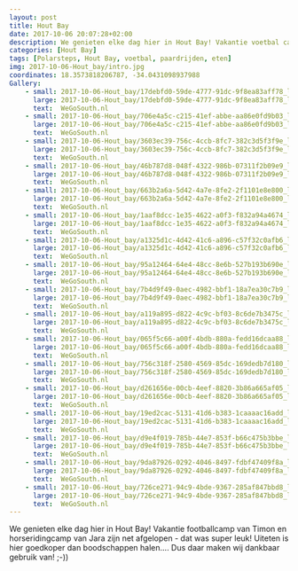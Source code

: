```yaml
---
layout: post
title: Hout Bay
date: 2017-10-06 20:07:28+02:00
description: We genieten elke dag hier in Hout Bay! Vakantie voetbal camp van Timon en paardrijkamp van Jara zijn net afgelopen - dat was super leuk! 
categories: [Hout Bay]
tags: [Polarsteps, Hout Bay, voetbal, paardrijden, eten]
img: 2017-10-06-Hout_bay/intro.jpg
coordinates: 18.3573818206787, -34.0431098937988
Gallery:
    - small: 2017-10-06-Hout_bay/17debfd0-59de-4777-91dc-9f8ea83aff78_large_image.jpg
      large: 2017-10-06-Hout_bay/17debfd0-59de-4777-91dc-9f8ea83aff78_large_image.jpg
      text:  WeGoSouth.nl
    - small: 2017-10-06-Hout_bay/706e4a5c-c215-41ef-abbe-aa86e0fd9b03_large_image.jpg
      large: 2017-10-06-Hout_bay/706e4a5c-c215-41ef-abbe-aa86e0fd9b03_large_image.jpg
      text:  WeGoSouth.nl
    - small: 2017-10-06-Hout_bay/3603ec39-756c-4ccb-8fc7-382c3d5f3f9e_large_image.jpg
      large: 2017-10-06-Hout_bay/3603ec39-756c-4ccb-8fc7-382c3d5f3f9e_large_image.jpg
      text:  WeGoSouth.nl
    - small: 2017-10-06-Hout_bay/46b787d8-048f-4322-986b-07311f2b09e9_large_image.jpg
      large: 2017-10-06-Hout_bay/46b787d8-048f-4322-986b-07311f2b09e9_large_image.jpg
      text:  WeGoSouth.nl
    - small: 2017-10-06-Hout_bay/663b2a6a-5d42-4a7e-8fe2-2f1101e8e800_large_image.jpg
      large: 2017-10-06-Hout_bay/663b2a6a-5d42-4a7e-8fe2-2f1101e8e800_large_image.jpg
      text:  WeGoSouth.nl
    - small: 2017-10-06-Hout_bay/1aaf8dcc-1e35-4622-a0f3-f832a94a4674_large_image.jpg
      large: 2017-10-06-Hout_bay/1aaf8dcc-1e35-4622-a0f3-f832a94a4674_large_image.jpg
      text:  WeGoSouth.nl
    - small: 2017-10-06-Hout_bay/a1325d1c-4d42-41c6-a896-c57f32c0afb6_large_image.jpg
      large: 2017-10-06-Hout_bay/a1325d1c-4d42-41c6-a896-c57f32c0afb6_large_image.jpg
      text:  WeGoSouth.nl
    - small: 2017-10-06-Hout_bay/95a12464-64e4-48cc-8e6b-527b193b690e_large_image.jpg
      large: 2017-10-06-Hout_bay/95a12464-64e4-48cc-8e6b-527b193b690e_large_image.jpg
      text:  WeGoSouth.nl
    - small: 2017-10-06-Hout_bay/7b4d9f49-0aec-4982-bbf1-18a7ea30c7b9_large_image.jpg
      large: 2017-10-06-Hout_bay/7b4d9f49-0aec-4982-bbf1-18a7ea30c7b9_large_image.jpg
      text:  WeGoSouth.nl
    - small: 2017-10-06-Hout_bay/a119a895-d822-4c9c-bf03-8c6de7b3475c_large_image.jpg
      large: 2017-10-06-Hout_bay/a119a895-d822-4c9c-bf03-8c6de7b3475c_large_image.jpg
      text:  WeGoSouth.nl
    - small: 2017-10-06-Hout_bay/065f5c66-a00f-4bdb-880a-fedd16dcaa88_large_image.jpg
      large: 2017-10-06-Hout_bay/065f5c66-a00f-4bdb-880a-fedd16dcaa88_large_image.jpg
      text:  WeGoSouth.nl
    - small: 2017-10-06-Hout_bay/756c318f-2580-4569-85dc-169dedb7d180_large_image.jpg
      large: 2017-10-06-Hout_bay/756c318f-2580-4569-85dc-169dedb7d180_large_image.jpg
      text:  WeGoSouth.nl
    - small: 2017-10-06-Hout_bay/d261656e-00cb-4eef-8820-3b86a665af05_large_image.jpg
      large: 2017-10-06-Hout_bay/d261656e-00cb-4eef-8820-3b86a665af05_large_image.jpg
      text:  WeGoSouth.nl
    - small: 2017-10-06-Hout_bay/19ed2cac-5131-41d6-b383-1caaaac16add_large_image.jpg
      large: 2017-10-06-Hout_bay/19ed2cac-5131-41d6-b383-1caaaac16add_large_image.jpg
      text:  WeGoSouth.nl
    - small: 2017-10-06-Hout_bay/d9e4f019-785b-44e7-853f-b66c475b3bbe_large_image.jpg
      large: 2017-10-06-Hout_bay/d9e4f019-785b-44e7-853f-b66c475b3bbe_large_image.jpg
      text:  WeGoSouth.nl
    - small: 2017-10-06-Hout_bay/9da87926-0292-4046-8497-fdbf47409f8a_large_image.jpg
      large: 2017-10-06-Hout_bay/9da87926-0292-4046-8497-fdbf47409f8a_large_image.jpg
      text:  WeGoSouth.nl
    - small: 2017-10-06-Hout_bay/726ce271-94c9-4bde-9367-285af847bbd8_large_image.jpg
      large: 2017-10-06-Hout_bay/726ce271-94c9-4bde-9367-285af847bbd8_large_image.jpg
      text:  WeGoSouth.nl
---
```

We genieten elke dag hier in Hout Bay! 
Vakantie footballcamp van Timon en  horseridingcamp van Jara zijn net afgelopen - dat was super leuk! 
Uiteten is hier goedkoper dan boodschappen halen.... Dus daar maken wij dankbaar gebruik van! ;-)) 
